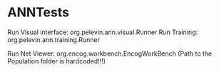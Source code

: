# ANNTests
Run Visual interface: org.pelevin.ann.visual.Runner
Run Training: org.pelevin.ann.training.Runner

Run Net Viewer: org.encog.workbench.EncogWorkBench (Path to the Population folder is hardcoded!!!)

